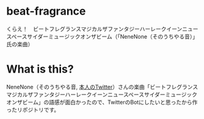# beat-fragrance
くらえ！　ビートフレグランスマジカルザファンタジーハーレークイーンニュースペースサイダーミュージックオンザビーム（「NeneNone（そのうちやる音）」氏の楽曲）

# What is this?
NeneNone（そのうちやる音, [本人のTwitter](https://twitter.com/_nenenone)）さんの楽曲「ビートフレグランスマジカルザファンタジーハーレークイーンニュースペースサイダーミュージックオンザビーム」の語感が面白かったので、TwitterのBotにしたいと思ったから作ったリポジトリです。
